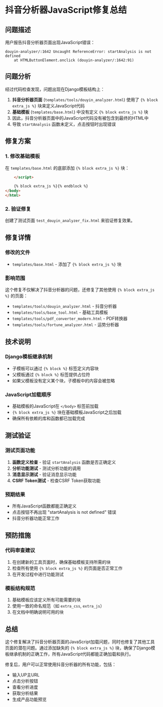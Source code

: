 # 抖音分析器JavaScript修复总结

## 问题描述
用户报告抖音分析器页面出现JavaScript错误：
```
douyin-analyzer/:1642 Uncaught ReferenceError: startAnalysis is not defined
    at HTMLButtonElement.onclick (douyin-analyzer/:1642:91)
```

## 问题分析
经过代码检查发现，问题出现在Django模板结构上：

1. **抖音分析器页面** (`templates/tools/douyin_analyzer.html`) 使用了 `{% block extra_js %}` 块来定义JavaScript代码
2. **基础模板** (`templates/base.html`) 中没有定义 `{% block extra_js %}` 块
3. 因此，抖音分析器页面中的JavaScript代码没有被包含到最终的HTML中
4. 导致 `startAnalysis` 函数未定义，点击按钮时出现错误

## 修复方案

### 1. 修改基础模板
在 `templates/base.html` 的底部添加 `{% block extra_js %}` 块：

```html
    </script>
    
    {% block extra_js %}{% endblock %}
</body>
</html>
```

### 2. 验证修复
创建了测试页面 `test_douyin_analyzer_fix.html` 来验证修复效果。

## 修复详情

### 修改的文件
- `templates/base.html` - 添加了 `{% block extra_js %}` 块

### 影响范围
这个修复不仅解决了抖音分析器的问题，还修复了其他使用 `{% block extra_js %}` 的页面：

- `templates/tools/douyin_analyzer.html` - 抖音分析器
- `templates/tools/base_tool.html` - 基础工具模板
- `templates/tools/pdf_converter_modern.html` - PDF转换器
- `templates/tools/fortune_analyzer.html` - 运势分析器

## 技术说明

### Django模板继承机制
- 子模板可以通过 `{% block %}` 标签定义内容块
- 父模板通过 `{% block %}` 标签提供占位符
- 如果父模板没有定义某个块，子模板中的内容会被忽略

### JavaScript加载顺序
- 基础模板的JavaScript在 `</body>` 标签前加载
- `{% block extra_js %}` 块在基础模板JavaScript之后加载
- 确保所有依赖的库和函数都已加载完成

## 测试验证

### 测试页面功能
1. **函数定义检查** - 验证 `startAnalysis` 函数是否正确定义
2. **分析功能测试** - 测试分析功能的调用
3. **消息显示测试** - 验证消息显示功能
4. **CSRF Token测试** - 检查CSRF Token获取功能

### 预期结果
- 所有JavaScript函数都能正确定义
- 点击按钮不再出现 "startAnalysis is not defined" 错误
- 抖音分析器功能正常工作

## 预防措施

### 代码审查建议
1. 在创建新的工具页面时，确保基础模板支持所需的块
2. 检查所有使用 `{% block extra_js %}` 的页面是否正常工作
3. 在开发过程中进行功能测试

### 模板结构规范
1. 基础模板应该定义所有可能需要的块
2. 使用一致的命名规范（如 `extra_css`, `extra_js`）
3. 在文档中明确说明可用的块

## 总结
这个修复解决了抖音分析器页面的JavaScript加载问题，同时也修复了其他工具页面的潜在问题。通过添加缺失的 `{% block extra_js %}` 块，确保了Django模板继承机制的正确工作，所有JavaScript代码都能正确加载和执行。

修复后，用户可以正常使用抖音分析器的所有功能，包括：
- 输入UP主URL
- 点击分析按钮
- 查看分析进度
- 获取分析结果
- 生成产品功能预览 